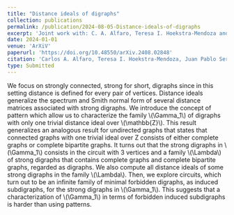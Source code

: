 ```yaml
---
title: "Distance ideals of digraphs"
collection: publications
permalink: /publication/2024-08-05-Distance-ideals-of-digraphs
excerpt: 'Joint work with: C. A. Alfaro, Teresa I. Hoekstra-Mendoza and Juan Pablo Serrano'
date: 2024-01-01
venue: 'ArXiV'
paperurl: 'https://doi.org/10.48550/arXiv.2408.02848'
citation: 'Carlos A. Alfaro, Teresa I. Hoekstra-Mendoza, Juan Pablo Serrano and Ralihe R. Villagrán. &quot;Distance ideals of digraphs.&quot; <i> arXiv:2408.02848</i>. <b>(2024)</b>'
type: Submitted
---
```


We focus on strongly connected, strong for short, digraphs since in this setting distance is defined for every pair of vertices.
Distance ideals generalize the spectrum and Smith normal form of several distance matrices associated with strong digraphs.
We introduce the concept of pattern which allow us to characterize the family \\(\Gamma_1\\) of digraphs with only one trivial distance ideal over \\(\mathbb{Z}\\).
This result generalizes an analogous result for undirected graphs that states that connected graphs with one trivial ideal over Z consists of either complete graphs or complete bipartite graphs.
It turns out that the strong digraphs in \\(\Gamma_1\\) consists in the circuit with 3 vertices and a family \\(\Lambda\\) of strong digraphs that contains complete graphs and complete bipartite graphs, regarded as digraphs. We also compute all distance ideals of some strong digraphs in the family \\(\Lambda\\).
Then, we explore circuits, which turn out to be an infinite family of minimal forbidden digraphs, as induced subdigraphs, for the strong digraphs in \\(\Gamma_1\\). This suggests that a characterization of \\(\Gamma_1\\) in terms of forbidden induced subdigraphs is harder than using patterns.
